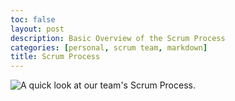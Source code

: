 ```yaml
---
toc: false
layout: post
description: Basic Overview of the Scrum Process
categories: [personal, scrum team, markdown]
title: Scrum Process
---
```


![]({{site.baseurl}}/images/diagram.png "A quick look at our team's Scrum Process.")

